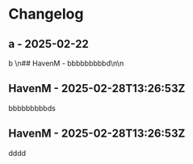 # Changelog

## a - 2025-02-22

b
\n## HavenM - bbbbbbbbbd\n\n

## HavenM - 2025-02-28T13:26:53Z
bbbbbbbbbds


## HavenM - 2025-02-28T13:26:53Z
dddd

